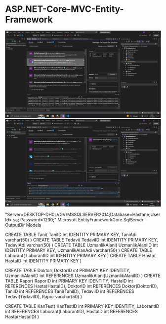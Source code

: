 # ASP.NET-Core-MVC-Entity-Framework

<img src="https://github.com/ilkersatur/ASP.NET-Core-MVC-Entity-Framework/blob/main/ef-core-6.0.12.PNG?raw=true">

<img src="https://github.com/ilkersatur/ASP.NET-Core-MVC-Entity-Framework/blob/main/ef-sql.PNG?raw=true">


"Server=DESKTOP-DH0LVGV\MSSQLSERVER2014;Database=Hastane;User Id= sa; Password=1230;" Microsoft.EntityFrameworkCore.SqlServer -OutputDir Models

CREATE TABLE Tani(
					TaniID int IDENTITY PRIMARY KEY,
					TaniAdi varchar(50)
					)
CREATE TABLE Tedavi(
					TedaviID int IDENTITY PRIMARY KEY,
					TedaviAdi varchar(50)
					)
CREATE TABLE UzmanlikAlani(
					UzmanlikAlaniID int IDENTITY PRIMARY KEY,
					UzmanlikAlanAdi varchar(50)
					)
CREATE TABLE Laborant(
					LaborantID int IDENTITY PRIMARY KEY
					)
CREATE TABLE Hasta(
					HastaID int IDENTITY PRIMARY KEY
					)

CREATE TABLE Doktor(
		DoktorID int PRIMARY KEY IDENTITY,
		UzmanlikAlaniID int REFERENCES UzmanlikAlani(UzmanlikAlaniID)
		)
CREATE TABLE Rapor(
		RaporID int PRIMARY KEY IDENTITY,
		HastaID int REFERENCES Hasta(HastaID),
		DoktorID int REFERENCES Doktor(DoktorID),
		TaniID int REFERENCES Tani(TaniID),
		TedaviID int REFERENCES Tedavi(TedaviID),
		Rapor varchar(50)
		)

CREATE TABLE KanTest(
		KanTestID int PRIMARY KEY IDENTITY,
		LaborantID int REFERENCES Laborant(LaborantID),
		HastaID int REFERENCES Hasta(HastaID)
		)
